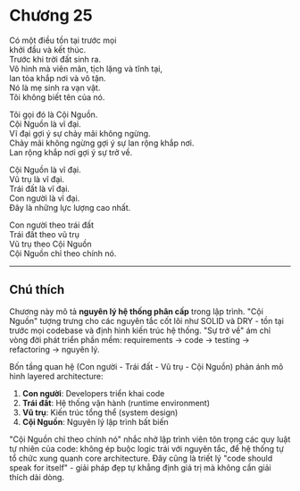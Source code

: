 # Chương 25  

Có một điều tồn tại trước mọi  
khởi đầu và kết thúc.  
Trước khi trời đất sinh ra.  
Vô hình mà viên mãn, tịch lặng và tĩnh tại,  
lan tỏa khắp nơi và vô tận.  
Nó là mẹ sinh ra vạn vật.  
Tôi không biết tên của nó.  

Tôi gọi đó là Cội Nguồn.  
Cội Nguồn là vĩ đại.  
Vĩ đại gợi ý sự chảy mãi không ngừng.  
Chảy mãi không ngừng gợi ý sự lan rộng khắp nơi.  
Lan rộng khắp nơi gợi ý sự trở về.  

Cội Nguồn là vĩ đại.  
Vũ trụ là vĩ đại.  
Trái đất là vĩ đại.  
Con người là vĩ đại.  
Đây là những lực lượng cao nhất.  

Con người theo trái đất  
Trái đất theo vũ trụ  
Vũ trụ theo Cội Nguồn  
Cội Nguồn chỉ theo chính nó.  

---

## Chú thích  

Chương này mô tả **nguyên lý hệ thống phân cấp** trong lập trình. "Cội Nguồn" tượng trưng cho các nguyên tắc cốt lõi như SOLID và DRY - tồn tại trước mọi codebase và định hình kiến trúc hệ thống. "Sự trở về" ám chỉ vòng đời phát triển phần mềm: requirements → code → testing → refactoring → nguyên lý.  

Bốn tầng quan hệ (Con người - Trái đất - Vũ trụ - Cội Nguồn) phản ánh mô hình layered architecture:  
1. **Con người**: Developers triển khai code  
2. **Trái đất**: Hệ thống vận hành (runtime environment)  
3. **Vũ trụ**: Kiến trúc tổng thể (system design)  
4. **Cội Nguồn**: Nguyên lý lập trình bất biến  

"Cội Nguồn chỉ theo chính nó" nhắc nhở lập trình viên tôn trọng các quy luật tự nhiên của code: không ép buộc logic trái với nguyên tắc, để hệ thống tự tổ chức xung quanh core architecture. Đây cũng là triết lý "code should speak for itself" - giải pháp đẹp tự khẳng định giá trị mà không cần giải thích dài dòng. 